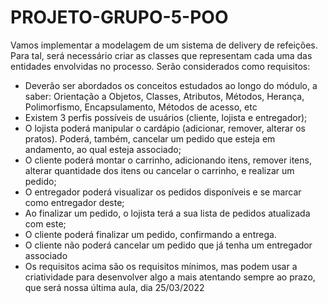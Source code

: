 # PROJETO-GRUPO-5-POO

Vamos implementar a modelagem de um sistema de delivery de refeições. Para tal, será necessário criar as classes que representam cada uma das entidades envolvidas no processo.
Serão considerados como requisitos:
- Deverão ser abordados os conceitos estudados ao longo do módulo, a saber: Orientação a Objetos, Classes, Atributos, Métodos, Herança, Polimorfismo, Encapsulamento, Métodos de acesso, etc
- Existem 3 perfis possíveis de usuários (cliente, lojista e entregador);
- O lojista poderá manipular o cardápio (adicionar, remover, alterar os pratos). Poderá, também, cancelar um pedido que esteja em andamento, ao qual esteja associado;
- O cliente poderá montar o carrinho, adicionando itens, remover itens, alterar quantidade dos itens ou cancelar o carrinho, e realizar um pedido;
- O entregador poderá visualizar os pedidos disponíveis e se marcar como entregador deste;
- Ao finalizar um pedido, o lojista terá a sua lista de pedidos atualizada com este;
- O cliente poderá finalizar um pedido, confirmando a entrega.
- O cliente não poderá cancelar um pedido que já tenha um entregador associado
- Os requisitos acima são os requisitos mínimos, mas podem usar a criatividade para desenvolver algo a mais atentando sempre ao prazo, que será nossa última aula, dia 25/03/2022